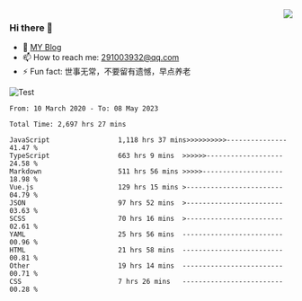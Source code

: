 <img align='right' src='https://github-readme-stats.vercel.app/api?username=niaogege&show_icons=true&theme=radical'/>

### Hi there 👋

- 🌱 [MY Blog](https://bythewayer.com/)
- 📫 How to reach me: 291003932@qq.com
- ⚡ Fun fact:  世事无常，不要留有遗憾，早点养老

![Test](https://github-readme-stats.vercel.app/api/top-langs/?username=niaogege&layout=compact)

<!--START_SECTION:waka-->

```text
From: 10 March 2020 - To: 08 May 2023

Total Time: 2,697 hrs 27 mins

JavaScript                 1,118 hrs 37 mins>>>>>>>>>>---------------   41.47 %
TypeScript                 663 hrs 9 mins  >>>>>>-------------------   24.58 %
Markdown                   511 hrs 56 mins >>>>>--------------------   18.98 %
Vue.js                     129 hrs 15 mins >------------------------   04.79 %
JSON                       97 hrs 52 mins  >------------------------   03.63 %
SCSS                       70 hrs 16 mins  >------------------------   02.61 %
YAML                       25 hrs 56 mins  -------------------------   00.96 %
HTML                       21 hrs 58 mins  -------------------------   00.81 %
Other                      19 hrs 14 mins  -------------------------   00.71 %
CSS                        7 hrs 26 mins   -------------------------   00.28 %
```

<!--END_SECTION:waka-->
